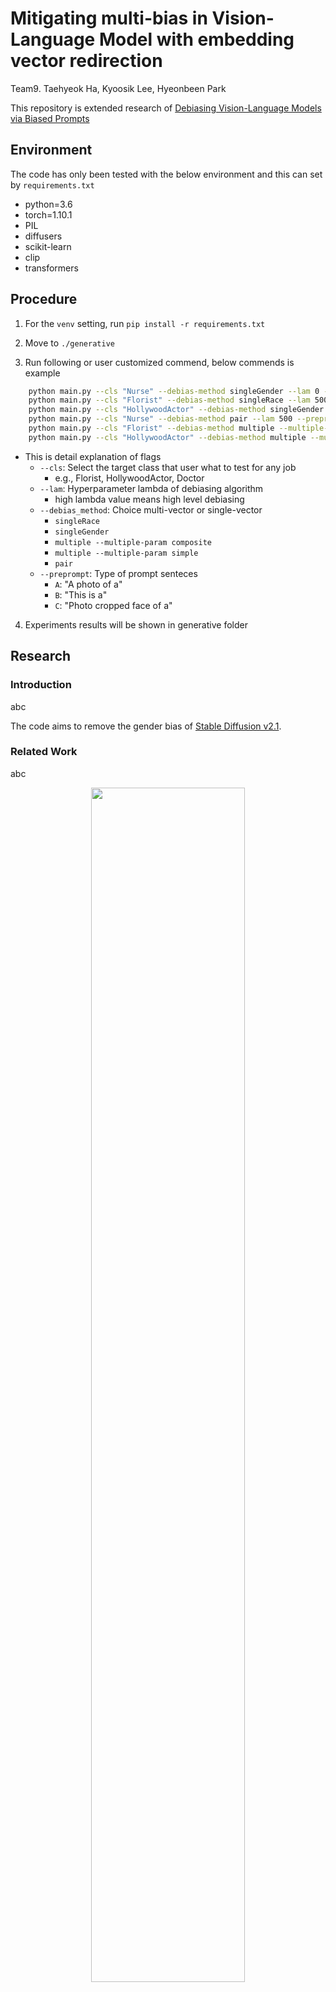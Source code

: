 # Mitigating multi-bias in Vision-Language Model with embedding vector redirection

Team9. Taehyeok Ha, Kyoosik Lee, Hyeonbeen Park 

This repository is extended research of [Debiasing Vision-Language Models via Biased Prompts](https://github.com/chingyaoc/debias_vl)

## Environment

The code has only been tested with the below environment and this can set by `requirements.txt`

- python=3.6
- torch=1.10.1
- PIL
- diffusers
- scikit-learn
- clip
- transformers

## Procedure

1. For the `venv` setting, run `pip install -r requirements.txt`

2. Move to `./generative`

3. Run following or user customized commend, below commends is example

```sh
    python main.py --cls "Nurse" --debias-method singleGender --lam 0 --preprompt A
    python main.py --cls "Florist" --debias-method singleRace --lam 500 --preprompt A
    python main.py --cls "HollywoodActor" --debias-method singleGender --lam 500 --preprompt A
    python main.py --cls "Nurse" --debias-method pair --lam 500 --preprompt A
    python main.py --cls "Florist" --debias-method multiple --multiple-param simple --lam 500 --preprompt A
    python main.py --cls "HollywoodActor" --debias-method multiple --multiple-param composite --lam 500 --preprompt A
```

- This is detail explanation of flags
  - `--cls`: Select the target class that user what to test for any job
    - e.g., Florist, HollywoodActor, Doctor
  - `--lam`: Hyperparameter lambda of debiasing algorithm
    - high lambda value means high level debiasing
  - `--debias_method`: Choice multi-vector or single-vector
    - `singleRace`
    - `singleGender`
    - `multiple --multiple-param composite`
    -  `multiple --multiple-param simple`
    - `pair`
  - `--preprompt`: Type of prompt senteces
    - `A`: "A photo of a"
    - `B`: "This is a"
    - `C`: "Photo cropped face of a"

4. Experiments results will be shown in generative folder

## Research

### Introduction

abc

The code aims to remove the gender bias of [Stable Diffusion v2.1](https://huggingface.co/stabilityai/stable-diffusion-2-1).


### Related Work

abc

<center><img src="https://github.com/Deep-Learning-Team-9/debias_vl/assets/105369662/094b1181-62bd-4184-a3d6-bd2497dcab2d" width="70%" height="70%"/></center>

### Experiments

abc

### Results


<center><img src="https://github.com/Deep-Learning-Team-9/debias_vl/assets/105369662/01d16f5b-eb22-44c4-83e9-e394cfe55f26" width="70%" height="70%"/></center>
<center><img src="https://github.com/Deep-Learning-Team-9/debias_vl/assets/105369662/46697a20-26d2-43cb-99e1-9dde937c545e" width="70%" height="70%"/></center>
<center><img src="https://github.com/Deep-Learning-Team-9/debias_vl/assets/105369662/f16f371d-6da7-412b-86be-a32524b0280d" width="70%" height="70%"/></center>


<center><img src="https://github.com/Deep-Learning-Team-9/debias_vl/assets/105369662/0da0a58c-2a67-4e2e-86db-1ccebff451d9" width="70%" height="70%"/></center>






### Conclusions

We present an extended method for removing multi-bias method

1. In general, our method remove the bias for gender and race at the same time
2. Visualize the embedding vector space and explain why the quality of the image is lower

than before
